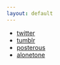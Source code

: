 ```yaml
---
layout: default
---
```

* [twitter](http://twitter.com/yelyahdotcom)
* [tumblr](http://t.yelyah.com)
* [posterous](http://p.yelyah.com)
* [alonetone](http://alonetone.com/yelyah/)